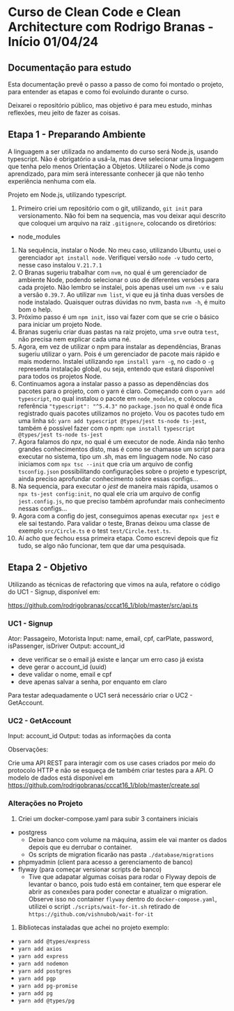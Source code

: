 # Curso de Clean Code e Clean Architecture com Rodrigo Branas - Início 01/04/24

## Documentação para estudo

Esta documentação prevê o passo a passo de como foi montado o projeto, para entender as etapas e como foi evoluindo durante o curso.

Deixarei o repositório público, mas objetivo é para meu estudo, minhas reflexões, meu jeito de fazer as coisas. 

## Etapa 1 - Preparando Ambiente

A linguagem a ser utilizada no andamento do curso será Node.js, usando typescript. Não é obrigatório a usá-la, mas deve selecionar uma linguagem que tenha pelo menos Orientação a Objetos. Utilizarei o Node.js como aprendizado, para mim será interessante conhecer já que não tenho experiência nenhuma com ela.

Projeto em Node.js, utilizando typescript.

1. Primeiro criei um repositório com o git, utilizando, `git init` para versionamento. Não foi bem na sequencia, mas vou deixar aqui descrito que coloquei um arquivo na raiz `.gitignore`, colocando os diretórios:
 - node_modules
1. Na sequência, instalar o Node. No meu caso, utilizando Ubuntu, usei o gerenciador `apt install node`. Verifiquei versão `node -v` tudo certo, nesse caso instalou `V.21.7.1`
1. O Branas sugeriu trabalhar com `nvm`, no qual é um gerenciador de ambiente Node, podendo selecionar o uso de diferentes versões para cada projeto. Não lembro se instalei, pois apenas usei um `nvm -v` e saiu a versão `0.39.7`. Ao utilizar `nvm list`, vi que eu já tinha duas versões de node instalado. Quaisquer outras dúvidas no nvm, basta `nvm -h`, é muito bom o help.
1. Próximo passo é um `npm init`, isso vai fazer com que se crie o básico para iniciar um projeto Node.
1. Branas sugeriu criar duas pastas na raiz projeto, uma `srv`e outra `test`, não precisa nem explicar cada uma né.
1. Agora, em vez de utilizar o npm para instalar as dependências, Branas sugeriu utilizar o yarn. Pois é um gerenciador de pacote mais rápido e mais moderno. Instalei utilizando `npm install yarn -g`, no cado o `-g` representa instalação global, ou seja, entendo que estará disponível para todos os projetos Node.
1. Continuamos agora a instalar passo a passo as dependências dos pacotes para o projeto, com o yarn é claro. Começando com o `yarn add typescript`, no qual instalou o pacote em `node_modules`, e colocou a referência `"typescript": "^5.4.3"` no `package.json` no qual é onde fica registrado quais pacotes utilizamos no projeto. Vou os pacotes tudo em uma linha só:
 `yarn add typescript @types/jest ts-node ts-jest`, também é possível fazer com o npm: `npm install typescript @types/jest ts-node ts-jest`
1. Agora falamos do *npx*, no qual é um executor de node. Ainda não tenho grandes conhecimentos disto, mas é como se chamasse um script para executar no sistema, tipo um .sh, mas em linguagem node. No caso iniciamos com `npx tsc --init` que cria um arquivo de config `tsconfig.json` possibilitando configurações sobre o projeto e typescript, ainda preciso aprofundar conhecimento sobre essas configs...
1. Na sequencia, para executar o *jest* de maneira mais rápida, usamos o `npx ts-jest config:init`, no qual ele cria um arquivo de config `jest.config.js`, no que preciso também aprofundar mais conhecimento nessas configs...
1. Agora com a config do jest, conseguimos apenas executar `npx jest` e ele sai testando. Para validar o teste, Branas deixou uma classe de exemplo `src/Circle.ts` e o test `test/Circle.test.ts`.
1. Aí acho que fechou essa primeira etapa. Como escrevi depois que fiz tudo, se algo não funcionar, tem que dar uma pesquisada.

## Etapa 2 - Objetivo

Utilizando as técnicas de refactoring que vimos na aula, refatore o código do UC1 - Signup, disponível em:

https://github.com/rodrigobranas/cccat16_1/blob/master/src/api.ts

### UC1 - Signup
Ator: Passageiro, Motorista
Input: name, email, cpf, carPlate, password, isPassenger, isDriver
Output: account_id

- deve verificar se o email já existe e lançar um erro caso já exista
- deve gerar o account_id (uuid)
- deve validar o nome, email e cpf
- deve apenas salvar a senha, por enquanto em claro

Para testar adequadamente o UC1 será necessário criar o UC2 - GetAccount.

### UC2 - GetAccount
Input: account_id
Output: todas as informações da conta

Observações:

Crie uma API REST para interagir com os use cases criados por meio do protocolo HTTP e não se esqueça de também criar testes para a API.
O modelo de dados está disponível em https://github.com/rodrigobranas/cccat16_1/blob/master/create.sql

### Alterações no Projeto

1. Criei um docker-compose.yaml para subir 3 containers iniciais
- postgress
  - Deixe banco com volume na máquina, assim ele vai manter os dados depois que eu derrubar o container.
  - Os scripts de migration ficarão nas pasta `./database/migrations`
- phpmyadmin (client para acesso a gerenciamento de banco)
- flyway (para começar versionar scripts de banco)
  - Tive que adapatar algumas coisas para rodar o Flyway depois de levantar o banco, pois tudo está em container, tem que esperar ele abrir as conexões para poder conectar e atualizar o migration. Observe isso no container `flyway` dentro do `docker-compose.yaml`, utilizei o script `./scripts/wait-for-it.sh` retirado de `https://github.com/vishnubob/wait-for-it`

1. Bibliotecas instaladas que achei no projeto exemplo:
- `yarn add @types/express`
- `yarn add axios`
- `yarn add express`
- `yarn add nodemon`
- `yarn add postgres`
- `yarn add pgp`
- `yarn add pg-promise`
- `yarn add pg`
- `yarn add @types/pg`